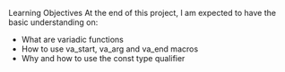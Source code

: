 Learning Objectives
At the end of this project, I am expected to have the basic understanding on:

* What are variadic functions
* How to use va_start, va_arg and va_end macros
* Why and how to use the const type qualifier